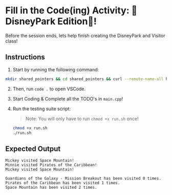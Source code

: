 # Fill in the Code(ing) Activity: 🏰DisneyPark Edition🏰!
Before the session ends, lets help finish creating the DisneyPark and Visitor class!

## Instructions
1. Start by running the following command:
```bash
mkdir shared_pointers && cd shared_pointers && curl --remote-name-all https://raw.githubusercontent.com/Ashleyc417/si/main/cpsc121/review/before_recursion/{main.cpp,run.sh,README.md}
```

2. Then, run `code .` to open VSCode.

3. Start Coding & Complete all the TODO's in `main.cpp`!

4. Run the testing suite script:

   > Note: You will only have to run `chmod +x run.sh` once!

   ```bash
   chmod +x run.sh
   ./run.sh
   ```

## Expected Output
```
Mickey visited Space Mountain!
Minnie visited Pirates of the Caribbean!
Mickey visited Space Mountain!

Guardians of the Galaxy - Mission Breakout has been visited 0 times.
Pirates of the Caribbean has been visited 1 times.
Space Mountain has been visited 2 times.
```
